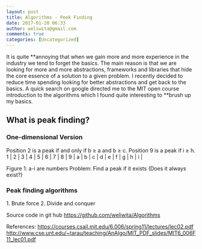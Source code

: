 ```yaml
---
layout: post
title: Algorithms - Peek Finding
date: 2017-01-20 06:33
author: weliwita@gmail.com
comments: true
categories: [Uncategorized]
---
```

It is quite **annoying that when we gain more and more experience in the industry we tend to forget the basics. The main reason is that we are looking for more and more abstractions, frameworks and libraries that hide the core essence of a solution to a given problem. I recently decided to reduce time spending looking for better abstractions and get back to the basics. A quick search on google directed me to the MIT open course introduction to the algorithms which I found quite interesting to **brush up my basics.
<h2>What is peak finding?</h2>
<h3>One-dimensional Version</h3>
Position 2 is a peak if and only if b ≥ a and b ≥ c. Position 9 is a peak if i ≥ h.
1 | 2 | 3 | 4 | 5 | 6 | 7 | 8 | 9 |
a | b | c | d | e | f | g | h | i |

Figure 1: a-i are numbers
Problem: Find a peak if it exists (Does it always exist?)
<h3>Peak finding algorithms</h3>
1. Brute force
2. Divide and conquer

Source code in git hub
https://github.com/weliwita/Algorithms

References:
https://courses.csail.mit.edu/6.006/spring11/lectures/lec02.pdf
http://www.cse.unt.edu/~tarau/teaching/AnAlgo/MIT_PDF_slides/MIT6_006F11_lec01.pdf
